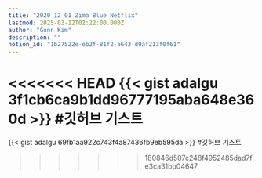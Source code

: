 ```yaml
---
title: "2020 12 01 Zima Blue Netflix"
lastmod: 2025-03-12T02:22:00.000Z
author: "Gunn Kim"
description: ""
notion_id: "1b27522e-eb2f-81f2-a643-d9af213f0f61"
---
```


<<<<<<< HEAD
{{< gist adalgu 3f1cb6ca9b1dd96777195aba648e360d >}} #깃허브 기스트
=======
{{< gist adalgu 69fb1aa922c743f4a87436fb9eb595da >}} #깃허브 기스트
>>>>>>> 180846d507c248f4952485dad7fe3ca31bb04647


